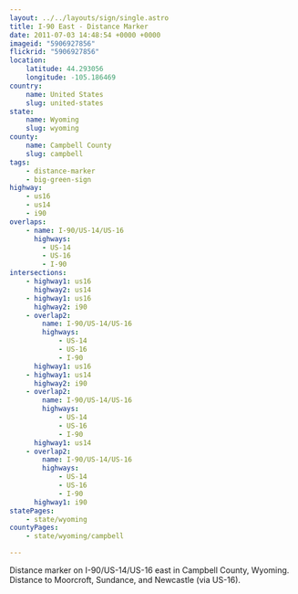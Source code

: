 ```yaml
---
layout: ../../layouts/sign/single.astro
title: I-90 East - Distance Marker
date: 2011-07-03 14:48:54 +0000 +0000
imageid: "5906927856"
flickrid: "5906927856"
location:
    latitude: 44.293056
    longitude: -105.186469
country:
    name: United States
    slug: united-states
state:
    name: Wyoming
    slug: wyoming
county:
    name: Campbell County
    slug: campbell
tags:
    - distance-marker
    - big-green-sign
highway:
    - us16
    - us14
    - i90
overlaps:
    - name: I-90/US-14/US-16
      highways:
        - US-14
        - US-16
        - I-90
intersections:
    - highway1: us16
      highway2: us14
    - highway1: us16
      highway2: i90
    - overlap2:
        name: I-90/US-14/US-16
        highways:
            - US-14
            - US-16
            - I-90
      highway1: us16
    - highway1: us14
      highway2: i90
    - overlap2:
        name: I-90/US-14/US-16
        highways:
            - US-14
            - US-16
            - I-90
      highway1: us14
    - overlap2:
        name: I-90/US-14/US-16
        highways:
            - US-14
            - US-16
            - I-90
      highway1: i90
statePages:
    - state/wyoming
countyPages:
    - state/wyoming/campbell

---
```

Distance marker on I-90/US-14/US-16 east in Campbell County, Wyoming.  Distance to Moorcroft, Sundance, and Newcastle (via US-16).